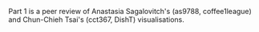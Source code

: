 Part 1 is a peer review of Anastasia Sagalovitch's (as9788, coffee1league) and Chun-Chieh Tsai's (cct367, DishT) visualisations. 
